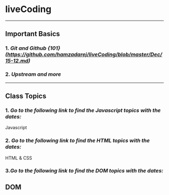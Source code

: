 # liveCoding
---
## Important Basics
### 1. *Git and Github {101}(https://github.com/hamzadarej/liveCoding/blob/master/Dec/15-12.md)*
### 2. *Upstream and more*
---
## Class Topics
### 1. *Go to the following link to find the Javascript topics with the dates:*

Javascript
### 2. *Go to the following link to find the HTML topics with the dates:*

HTML & CSS
### 3.*Go to the following link to find the DOM topics with the dates:* 

DOM
---
